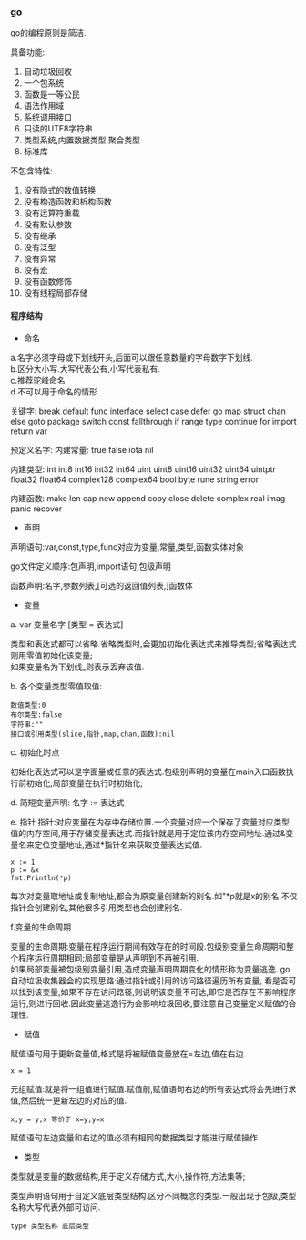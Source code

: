 ### go ###

go的编程原则是简洁.

具备功能:

1. 自动垃圾回收
2. 一个包系统
3. 函数是一等公民
4. 语法作用域
5. 系统调用接口
6. 只读的UTF8字符串
7. 类型系统,内置数据类型,聚合类型
8. 标准库

不包含特性:

1. 没有隐式的数值转换
2. 没有构造函数和析构函数
3. 没有运算符重载
4. 没有默认参数
5. 没有继承
6. 没有泛型
7. 没有异常
8. 没有宏
9. 没有函数修饰
10. 没有线程局部存储


#### 程序结构 ####

- 命名

a.名字必须字母或下划线开头,后面可以跟任意数量的字母数字下划线.    
b.区分大小写.大写代表公有,小写代表私有.    
c.推荐驼峰命名    
d.不可以用于命名的情形

关键字:
break      default       func     interface   select
case       defer         go       map         struct
chan       else          goto     package     switch
const      fallthrough   if       range       type
continue   for           import   return      var

预定义名字:
内建常量: true false iota nil

内建类型: int int8 int16 int32 int64
          uint uint8 uint16 uint32 uint64 uintptr
          float32 float64 complex128 complex64
          bool byte rune string error

内建函数: make len cap new append copy close delete
          complex real imag
          panic recover


- 声明

声明语句:var,const,type,func对应为变量,常量,类型,函数实体对象

go文件定义顺序:包声明,import语句,包级声明

函数声明:名字,参数列表,[可选的返回值列表,]函数体

- 变量

a. var 变量名字 [类型 = 表达式]

类型和表达式都可以省略.省略类型时,会更加初始化表达式来推导类型;省略表达式则用零值初始化该变量;    
如果变量名为下划线_则表示丢弃该值.


b. 各个变量类型零值取值:
```
数值类型:0    
布尔类型:false    
字符串:""    
接口或引用类型(slice,指针,map,chan,函数):nil
```

c. 初始化时点

初始化表达式可以是字面量或任意的表达式.包级别声明的变量在main入口函数执行前初始化;局部变量在执行时初始化;

d. 简短变量声明: 名字 := 表达式

e. 指针
指针:对应变量在内存中存储位置.一个变量对应一个保存了变量对应类型值的内存空间,用于存储变量表达式.而指针就是用于定位该内存空间地址.通过&变量名来定位变量地址,通过*指针名来获取变量表达式值.

```
x := 1
p := &x
fmt.Println(*p)
```
每次对变量取地址或复制地址,都会为原变量创建新的别名.如"*p就是x的别名.不仅指针会创建别名,其他很多引用类型也会创建别名.

f.变量的生命周期

变量的生命周期:变量在程序运行期间有效存在的时间段.包级别变量生命周期和整个程序运行周期相同;局部变量是从声明到不再被引用.    
如果局部变量被包级别变量引用,造成变量声明周期变化的情形称为变量逃逸.
go自动垃圾收集器会的实现思路:通过指针或引用的访问路径遍历所有变量,
看是否可以找到该变量,如果不存在访问路径,则说明该变量不可达,即它是否存在不影响程序运行,则进行回收.因此变量逃逸行为会影响垃圾回收,要注意自己变量定义赋值的合理性.

- 赋值

赋值语句用于更新变量值,格式是将被赋值变量放在=左边,值在右边.

```
x = 1
```

元组赋值:就是将一组值进行赋值.赋值前,赋值语句右边的所有表达式将会先进行求值,然后统一更新左边的对应的值.

```
x,y = y,x 等价于 x=y,y=x
```

赋值语句左边变量和右边的值必须有相同的数据类型才能进行赋值操作.

- 类型

类型就是变量的数据结构,用于定义存储方式,大小,操作符,方法集等;

类型声明语句用于自定义底层类型结构.区分不同概念的类型.一般出现于包级,类型名称大写代表外部可访问.

```
type 类型名称 底层类型
```







